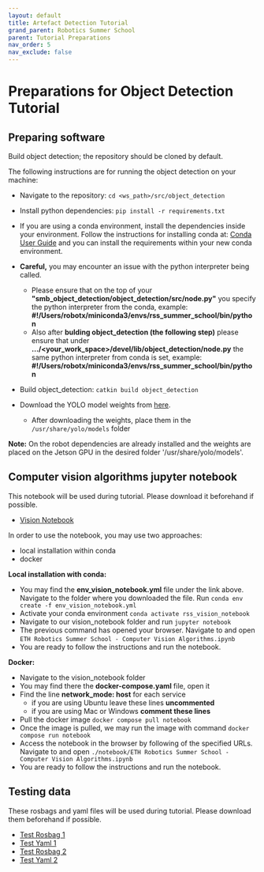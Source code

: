 ```yaml
---
layout: default
title: Artefact Detection Tutorial
grand_parent: Robotics Summer School
parent: Tutorial Preparations
nav_order: 5
nav_exclude: false
---
```


# Preparations for Object Detection Tutorial

## Preparing software
Build object detection; the repository should be cloned by default.

The following instructions are for running the object detection on your machine:

- Navigate to the repository: `cd <ws_path>/src/object_detection`
- Install python dependencies: `pip install -r requirements.txt`

- If you are using a conda environment, install the dependencies inside your environment.
    Follow the instructions for installing conda at: [Conda User Guide](https://conda.io/projects/conda/en/latest/user-guide/tasks/manage-environments.html) and you can install the requirements within your new conda environment.
- **Careful,** you may encounter an issue with the python interpreter being called.
    - Please ensure that on the top of your **"smb_object_detection/object_detection/src/node.py"** you specify the python interpreter from the conda, example: **#!/Users/robotx/miniconda3/envs/rss_summer_school/bin/python**
    - Also after **bulding object_detection (the following step)** please ensure that under **.../<your_work_space>/devel/lib/object_detection/node.py** the same python interpreter from conda is set, example: **#!/Users/robotx/miniconda3/envs/rss_summer_school/bin/python**
- Build object_detection: `catkin build object_detection`
- Download the YOLO model weights from [here](https://github.com/ultralytics/yolov5/releases/download/v6.1/yolov5l6.pt).
  - After downloading the weights, place them in the `/usr/share/yolo/models` folder
 
**Note:** On the robot dependencies are already installed and the weights are placed on the Jetson GPU in the desired folder '/usr/share/yolo/models'.

## Computer vision algorithms jupyter notebook
This notebook will be used during tutorial. Please download it beforehand if possible.

- [Vision Notebook](https://polybox.ethz.ch/index.php/s/NIWeZP1pn6DiI31)

In order to use the notebook, you may use two approaches:

- local installation within conda
- docker

**Local installation with conda:**

- You may find the **env_vision_notebook.yml** file under the link above. Navigate to the folder where you downloaded the file.
Run `conda env create -f env_vision_notebook.yml`
- Activate your conda environment `conda activate rss_vision_notebook`
- Navigate to our vision_notebook folder and run `jupyter notebook`
- The previous command has opened your browser. Navigate to and open `ETH Robotics Summer School - Computer Vision Algorithms.ipynb`
- You are ready to follow the instructions and run the notebook.

**Docker:**

- Navigate to the vision_notebook folder
- You may find there the **docker-compose.yaml** file, open it 
- Find the line **network_mode: host** for each service 
  - if you are using Ubuntu leave these lines **uncommented**
  - if you are using Mac or Windows **comment these lines**
- Pull the docker image `docker compose pull notebook`
- Once the image is pulled, we may run the image with command `docker compose run notebook`
- Access the notebook in the browser by following of the specified URLs. Navigate to and open `./notebook/ETH Robotics Summer School - Computer Vision Algorithms.ipynb`
- You are ready to follow the instructions and run the notebook.
  
## Testing data
These rosbags and yaml files will be used during tutorial. Please download them beforehand if possible.

- [Test Rosbag 1](http://robotics.ethz.ch/~asl-datasets/2023_RoboticsSummerSchool_testing_data/2023-06-16-16-32-34_smb263.bag)
- [Test Yaml 1](http://robotics.ethz.ch/~asl-datasets/2023_RoboticsSummerSchool_testing_data/2023-06-16-16-32-34.yaml)
- [Test Rosbag 2](http://robotics.ethz.ch/~asl-datasets/2023_RoboticsSummerSchool_testing_data/2023-06-16-16-37-44_smb263.bag)
- [Test Yaml 2](http://robotics.ethz.ch/~asl-datasets/2023_RoboticsSummerSchool_testing_data/2023-06-16-16-37-44.yaml)
